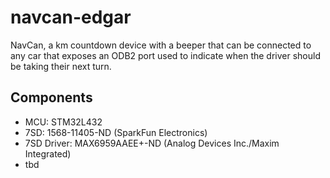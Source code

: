 # navcan-edgar
NavCan, a km countdown device with a beeper that can be connected to any car that exposes an ODB2 port used to indicate when the driver should be taking their next turn.
## Components
- MCU: STM32L432
- 7SD: 1568-11405-ND (SparkFun Electronics)
- 7SD Driver: MAX6959AAEE+-ND (Analog Devices Inc./Maxim Integrated)
- tbd
